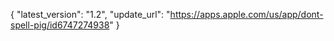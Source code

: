 {
  "latest_version": "1.2",
  "update_url": "https://apps.apple.com/us/app/dont-spell-pig/id6747274938"
}
